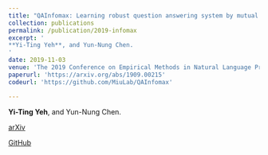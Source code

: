 ```yaml
---
title: "QAInfomax: Learning robust question answering system by mutual information maximization."
collection: publications
permalink: /publication/2019-infomax
excerpt: '
**Yi-Ting Yeh**, and Yun-Nung Chen.
'
date: 2019-11-03
venue: 'The 2019 Conference on Empirical Methods in Natural Language Processing (EMNLP)'
paperurl: 'https://arxiv.org/abs/1909.00215'
codeurl: 'https://github.com/MiuLab/QAInfomax'

---
```


**Yi-Ting Yeh**, and Yun-Nung Chen.

[arXiv](https://arxiv.org/abs/1909.00215)

[GitHub](https://github.com/MiuLab/QAInfomax)


